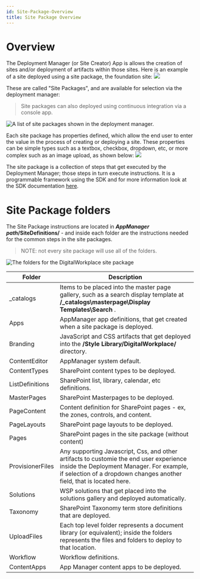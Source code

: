 ```yaml
---
id: Site-Package-Overview
title: Site Package Overview
---
```


# Overview
The Deployment Manager (or Site Creator) App is allows the creation of sites and/or deployment of artifacts within those sites. Here is an example of a site deployed using a site package, the foundation site:
![](http://akumina.com/learning-center/ImagesExt/image479_0.png)

These are called "Site Packages", and are available for selection via the deployment manager:

> Site packages can also deployed using continuous integration via a console app.

![A list of site packages shown in the deployment manager.](http://akumina.com/learning-center/ImagesExt/image656_6.png)

Each site package has properties defined, which allow the end user to enter the value in the process of creating or deploying a site. These properties can be simple types such as a textbox, checkbox, dropdown, etc, or more complex such as an image upload, as shown below:
![](http://akumina.com/learning-center/ImagesExt/image656_14.jpg)

The site package is a collection of steps that get executed by the Deployment Manager; those steps in turn execute instructions. It is a programmable framework using the SDK and for more information look at the SDK documentation [here](https://github.com/akumina/AkuminaDev/wiki/Deployment-Manager:-Custom-Site-Definition-Components).

# Site Package folders
The Site Package instructions are located in **_AppManager path_/SiteDefinitions/** - and inside each folder are the instructions needed for the common steps in the site packages.

> NOTE: not every site package will use all of the folders.

![The folders for the DigitalWorkplace site package](https://akuminadownloads.blob.core.windows.net/wiki/SitePackages/SitePackages-folders.png)

| Folder|  Description|
| --------------------- |---------------------|
| _catalogs| Items to be placed into the master page gallery, such as a search display template at **/_catalogs\masterpage\Display Templates\Search** . | 
| Apps| AppManager app definitions, that get created when a site package is deployed. |
| Branding|  JavaScript and CSS artifacts that get deployed into the **/Style Library/DigitalWorkplace/** directory. |
| ContentEditor| AppManager system default. |
| ContentTypes| SharePoint content types to be deployed. |
| ListDefinitions| SharePoint list, library, calendar, etc definitions. |
| MasterPages| SharePoint Masterpages to be deployed. |
| PageContent| Content definition for SharePoint pages - ex, the zones, controls, and content. |
| PageLayouts| SharePoint page layouts to be deployed. |
| Pages| SharePoint pages in the site package (without content) |
| ProvisionerFiles| Any supporting Javascript, Css, and other artifacts to customie the end user experience inside the Deployment Manager. For example, if selection of a dropdown changes another field, that is located here. |
| Solutions| WSP solutions that get placed into the solutions gallery and deployed automatically. |
| Taxonomy| SharePoint Taxonomy term store definitions that are deployed. |
| UploadFiles| Each top level folder represents a document library (or equivalent); inside the folders represents the files and folders to deploy to that location. |
| Workflow| Workflow definitions. |
| ContentApps| App Manager content apps to be deployed. |
